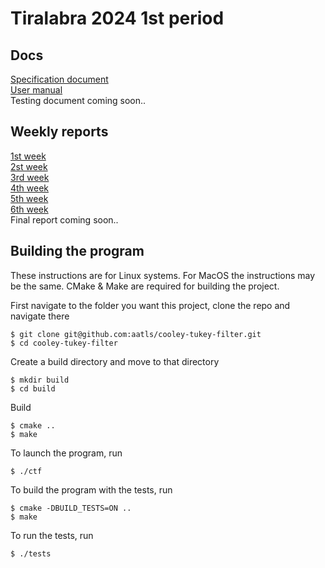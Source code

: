 # Tiralabra 2024 1st period

## Docs
[Specification document](./docs/specification-document.md)\
[User manual](./docs/user-manual.md)\
Testing document coming soon..

## Weekly reports
[1st week](./docs/weekly-report-1.md)\
[2st week](./docs/weekly-report-2.md)\
[3rd week](./docs/weekly-report-3.md)\
[4th week](./docs/weekly-report-4.md)\
[5th week](./docs/weekly-report-5.md)\
[6th week](./docs/weekly-report-6.md)\
Final report coming soon..

## Building the program
These instructions are for Linux systems. For MacOS the instructions may be the same. CMake & Make are required for building the project.

First navigate to the folder you want this project, clone the repo and navigate there
```
$ git clone git@github.com:aatls/cooley-tukey-filter.git
$ cd cooley-tukey-filter
```
Create a build directory and move to that directory
```
$ mkdir build
$ cd build
```
Build
```
$ cmake ..
$ make
```
To launch the program, run
```
$ ./ctf
```
To build the program with the tests, run
```
$ cmake -DBUILD_TESTS=ON ..
$ make
```
To run the tests, run
```
$ ./tests
```
